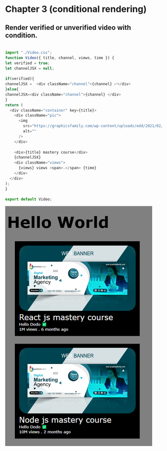  # Chapter 3 (conditional rendering)

## Render verified or unverified video with condition.


 ```javascript

import "./Video.css";
function Video({ title, channel, views, time }) {
let verified = true;
let channelJSX = null;

if(verified){
channelJSX =  <div className="channel">{channel} ✅</div>
}else{
channelJSX=<div className="channel">{channel} </div>
}
 return (
   <div className="container" key={title}>
     <div className="pic">
       <img
         src="https://graphicsfamily.com/wp-content/uploads/edd/2021/02/Digital-marketing-agency-banner-template-design-2048x1152.jpg"
         alt=""
       />
     </div>

     <div>{title} mastery course</div>
     {channelJSX}
     <div className="views">
       {views} views <span>.</span> {time}
     </div>
   </div>
 );
}

export default Video;

```

 <img src="/image/image3.png" />

 
